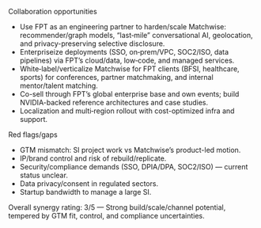 Collaboration opportunities
- Use FPT as an engineering partner to harden/scale Matchwise: recommender/graph models, “last‑mile” conversational AI, geolocation, and privacy-preserving selective disclosure.
- Enterpriseize deployments (SSO, on‑prem/VPC, SOC2/ISO, data pipelines) via FPT’s cloud/data, low‑code, and managed services.
- White‑label/verticalize Matchwise for FPT clients (BFSI, healthcare, sports) for conferences, partner matchmaking, and internal mentor/talent matching.
- Co-sell through FPT’s global enterprise base and own events; build NVIDIA-backed reference architectures and case studies.
- Localization and multi‑region rollout with cost-optimized infra and support.

Red flags/gaps
- GTM mismatch: SI project work vs Matchwise’s product-led motion.
- IP/brand control and risk of rebuild/replicate.
- Security/compliance demands (SSO, DPIA/DPA, SOC2/ISO) — current status unclear.
- Data privacy/consent in regulated sectors.
- Startup bandwidth to manage a large SI.

Overall synergy rating: 3/5 — Strong build/scale/channel potential, tempered by GTM fit, control, and compliance uncertainties.
